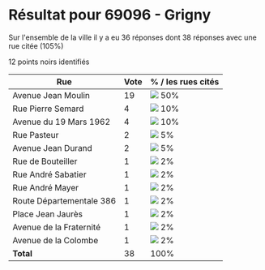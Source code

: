 # Résultat pour 69096 - Grigny

Sur l'ensemble de la ville il y a eu 36 réponses dont 38 réponses avec une rue citée (105%)

12 points noirs identifiés

| Rue | Vote | % / les rues cités|
|-----|------|-------------------|
| Avenue Jean Moulin | 19 | <img src="../../img/bar_50.gif" />&nbsp;50%|
| Rue Pierre Semard | 4 | <img src="../../img/bar_10.gif" />&nbsp;10%|
| Avenue du 19 Mars 1962 | 4 | <img src="../../img/bar_10.gif" />&nbsp;10%|
| Rue Pasteur | 2 | <img src="../../img/bar_5.gif" />&nbsp;5%|
| Avenue Jean Durand | 2 | <img src="../../img/bar_5.gif" />&nbsp;5%|
| Rue de Bouteiller | 1 | <img src="../../img/bar_2.gif" />&nbsp;2%|
| Rue André Sabatier | 1 | <img src="../../img/bar_2.gif" />&nbsp;2%|
| Rue André Mayer | 1 | <img src="../../img/bar_2.gif" />&nbsp;2%|
| Route Départementale 386 | 1 | <img src="../../img/bar_2.gif" />&nbsp;2%|
| Place Jean Jaurès | 1 | <img src="../../img/bar_2.gif" />&nbsp;2%|
| Avenue de la Fraternité | 1 | <img src="../../img/bar_2.gif" />&nbsp;2%|
| Avenue de la Colombe | 1 | <img src="../../img/bar_2.gif" />&nbsp;2%|
| **Total** | 38 | 100%|
